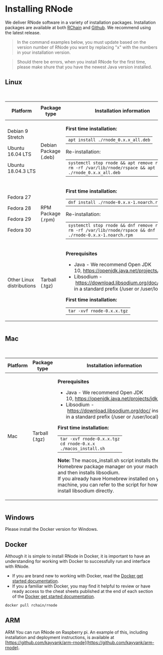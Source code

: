 # Installing RNode

We deliver RNode software in a variety of installation packages. Installation packages are available at both [RChain](https://developer.rchain.coop) and [Github](https://github.com/rchain/rchain/releases). We recommend using the latest release.

> 
>
> In the command examples below, you must update based on the version number of RNode you want by replacing "x" with the numbers in your installation version.

> 
>
> Should there be errors, when you install RNode for the first time, please make shure that you have the newest Java version installed.

## Linux

<br/>
<div style='overflow-x:auto'>
  <table >
      <colgroup>
          <col>
              <col>
                  <col>
      </colgroup>
      <thead>
          <tr role="row" class="tablesorter-headerRow">
              <th class="confluenceTh tablesorter-header sortableHeader tablesorter-headerUnSorted" data-column="0" tabindex="0" scope="col" role="columnheader" aria-disabled="false" unselectable="on" aria-sort="none" aria-label="Platform: No sort applied, activate to apply an ascending sort" style="user-select: none;">
                  <div class="tablesorter-header-inner">Platform</div>
              </th>
              <th class="confluenceTh tablesorter-header sortableHeader tablesorter-headerUnSorted" data-column="1" tabindex="0" scope="col" role="columnheader" aria-disabled="false" unselectable="on" aria-sort="none" aria-label="Package type: No sort applied, activate to apply an ascending sort" style="user-select: none;">
                  <div class="tablesorter-header-inner">Package type</div>
              </th>
              <th class="confluenceTh tablesorter-header sortableHeader tablesorter-headerUnSorted" data-column="2" tabindex="0" scope="col" role="columnheader" aria-disabled="false" unselectable="on" aria-sort="none" aria-label="Installation information: No sort applied, activate to apply an ascending sort" style="user-select: none;">
                  <div class="tablesorter-header-inner">
                      <p>Installation information</p>
                  </div>
              </th>
          </tr>
      </thead>
      <tbody aria-live="polite" aria-relevant="all">
          <tr role="row">
              <td class="confluenceTd">
                  <p>Debian 9 Stretch</p>
                  <p>Ubuntu 16.04 LTS</p>
                  <p>Ubuntu 18.04.3 LTS</p>
              </td>
              <td class="confluenceTd">Debian Package (.deb)</td>
              <td class="confluenceTd">
                  <div class="content-wrapper">
                      <p class="auto-cursor-target"><strong>First time installation:</strong></p>
                      <div class="code panel pdl conf-macro output-block" style="border-width: 1px;" data-hasbody="true" data-macro-name="code" data-macro-id="466939d5-efde-4033-bacb-42599dd2c8a3">
                          <div class="codeContent panelContent pdl">
                              <div>
                                  <div id="highlighter_782465" class="syntaxhighlighter sh-confluence nogutter  scala">
                                      <div class="toolbar"></div>
                                      <table  cellpadding="0" cellspacing="0">
                                          <tbody>
                                              <tr>
                                                  <td class="code">
                                                      <div class="container" title="Hint: double-click to select code">
                                                          <div class="line number1 index0 alt2"><code class="scala plain">apt install ./rnode</code><code class="scala keyword">_</code><code class="scala value">0</code><code class="scala plain">.x.x</code><code class="scala keyword">_</code><code class="scala plain">all.deb</code></div>
                                                      </div>
                                                  </td>
                                              </tr>
                                          </tbody>
                                      </table>
                                  </div>
                              </div>
                          </div>
                      </div>
                      <p>Re-installation:</p>
                      <div class="code panel pdl conf-macro output-block" style="border-width: 1px;" data-hasbody="true" data-macro-name="code" data-macro-id="4f4f0f4b-7a8e-4af0-b15c-c16c799fc7a3">
                          <div class="codeContent panelContent pdl">
                              <div>
                                  <div id="highlighter_645009" class="syntaxhighlighter sh-confluence nogutter  scala">
                                      <div class="toolbar"></div>
                                      <table cellpadding="0" cellspacing="0">
                                          <tbody>
                                              <tr>
                                                  <td class="code">
                                                      <div class="container" title="Hint: double-click to select code">
                                                          <div class="line number1 index0 alt2"><code class="scala plain">systemctl stop rnode &amp;&amp; apt remove rnode &amp;&amp; rm -rf /</code><code class="scala keyword">var</code><code class="scala plain">/lib/rnode/rspace &amp;&amp; apt install ./rnode</code><code class="scala keyword">_</code><code class="scala value">0</code><code class="scala plain">.x.x</code><code class="scala keyword">_</code><code class="scala plain">all.deb</code></div>
                                                      </div>
                                                  </td>
                                              </tr>
                                          </tbody>
                                      </table>
                                  </div>
                              </div>
                          </div>
                      </div>
                  </div>
              </td>
          </tr>
          <tr role="row">
              <td class="confluenceTd">
                  <p>Fedora 27</p>
                  <p>Fedora 28</p>
                  <p>Fedora 29</p>
                  <p>Fedora 30</p>
              </td>
              <td class="confluenceTd">RPM Package (.rpm)</td>
              <td class="confluenceTd">
                  <p><strong>First time installation:</strong>
                  </p>
                  <div class="code panel pdl conf-macro output-block" style="border-width: 1px;" data-hasbody="true" data-macro-name="code" data-macro-id="22e126a2-e60a-4d1f-a4a1-ac054f4022a6">
                      <div class="codeContent panelContent pdl">
                          <div>
                              <div id="highlighter_867072" class="syntaxhighlighter sh-confluence nogutter  scala">
                                  <div class="toolbar"></div>
                                  <table  cellpadding="0" cellspacing="0">
                                      <tbody>
                                          <tr>
                                              <td class="code">
                                                  <div class="container" title="Hint: double-click to select code">
                                                      <div class="line number1 index0 alt2"><code class="scala plain">dnf install ./rnode-</code><code class="scala value">0</code><code class="scala plain">.x.x-</code><code class="scala value">1</code><code class="scala plain">.noarch.rpm</code></div>
                                                  </div>
                                              </td>
                                          </tr>
                                      </tbody>
                                  </table>
                              </div>
                          </div>
                      </div>
                  </div>
                  <p>
                  </p>
                  <p>Re-installation:</p>
                  <div class="code panel pdl conf-macro output-block" style="border-width: 1px;" data-hasbody="true" data-macro-name="code" data-macro-id="6e1d756b-79af-4c41-aa88-98c351cdc8d9">
                      <div class="codeContent panelContent pdl">
                          <div>
                              <div id="highlighter_846853" class="syntaxhighlighter sh-confluence nogutter  scala">
                                  <div class="toolbar"></div>
                                  <table  cellpadding="0" cellspacing="0">
                                      <tbody>
                                          <tr>
                                              <td class="code">
                                                  <div class="container" title="Hint: double-click to select code">
                                                      <div class="line number1 index0 alt2"><code class="scala plain">systemctl stop rnode &amp;&amp; dnf remove rnode &amp;&amp; rm -rf /</code><code class="scala keyword">var</code><code class="scala plain">/lib/rnode/rspace &amp;&amp; dnf install ./rnode-</code><code class="scala value">0</code><code class="scala plain">.x.x-</code><code class="scala value">1</code><code class="scala plain">.noarch.rpm</code></div>
                                                  </div>
                                              </td>
                                          </tr>
                                      </tbody>
                                  </table>
                              </div>
                          </div>
                      </div>
                  </div></td>
          </tr>
          <tr role="row">
              <td colspan="1" class="confluenceTd">Other Linux distributions</td>
              <td colspan="1" class="confluenceTd">Tarball (.tgz)</td>
              <td colspan="1" class="confluenceTd">
                  <div class="content-wrapper">
                      <p><strong>Prerequisites&nbsp;</strong></p>
                      <ul>
                          <li>Java - We recommend Open JDK 10,&nbsp;<a href="https://openjdk.java.net/projects/jdk/10/" class="external-link" rel="nofollow">https://openjdk.java.net/projects/jdk/10/</a></li>
                          <li>Libsodium -&nbsp;<a href="https://download.libsodium.org/doc/" class="external-link" rel="nofollow">https://download.libsodium.org/doc/</a>&nbsp;installed in a standard prefix (/user or /user/local)</li>
                      </ul>
                      <p>
                      </p>
                      <p><strong>First time installation:</strong></p>
                      <div class="code panel pdl conf-macro output-block" style="border-width: 1px;" data-hasbody="true" data-macro-name="code" data-macro-id="b47bb8da-61b8-4f4e-ab15-6d6f5d2c3f9c">
                          <div class="codeContent panelContent pdl">
                              <div>
                                  <div id="highlighter_922717" class="syntaxhighlighter sh-confluence nogutter  scala">
                                      <div class="toolbar"></div>
                                      <table cellpadding="0" cellspacing="0">
                                          <tbody>
                                              <tr>
                                                  <td class="code">
                                                      <div class="container" title="Hint: double-click to select code">
                                                          <div class="line number1 index0 alt2"><code class="scala plain">tar -xvf rnode-</code><code class="scala value">0</code><code class="scala plain">.x.x.tgz</code></div>
                                                      </div>
                                                  </td>
                                              </tr>
                                          </tbody>
                                      </table>
                                  </div>
                              </div>
                          </div>
                      </div>
                  </div>
              </td>
          </tr>
      </tbody>
  </table>
</div>

## Mac

<br/>
<div style='overflow-x:auto'>
  <table resolved="" role="grid">
      <colgroup>
          <col>
              <col>
                  <col>
      </colgroup>
      <thead>
          <tr role="row" class="tablesorter-headerRow">
              <th class="confluenceTh tablesorter-header sortableHeader tablesorter-headerUnSorted" data-column="0" tabindex="0" scope="col" role="columnheader" aria-disabled="false" unselectable="on" aria-sort="none" aria-label="Platform: No sort applied, activate to apply an ascending sort" style="user-select: none;">
                  <div class="tablesorter-header-inner">Platform</div>
              </th>
              <th class="confluenceTh tablesorter-header sortableHeader tablesorter-headerUnSorted" data-column="1" tabindex="0" scope="col" role="columnheader" aria-disabled="false" unselectable="on" aria-sort="none" aria-label="Package type: No sort applied, activate to apply an ascending sort" style="user-select: none;">
                  <div class="tablesorter-header-inner">Package type</div>
              </th>
              <th class="confluenceTh tablesorter-header sortableHeader tablesorter-headerUnSorted" data-column="2" tabindex="0" scope="col" role="columnheader" aria-disabled="false" unselectable="on" aria-sort="none" aria-label="Installation information: No sort applied, activate to apply an ascending sort" style="user-select: none;">
                  <div class="tablesorter-header-inner">Installation information</div>
              </th>
          </tr>
      </thead>
      <tbody aria-live="polite" aria-relevant="all">
          <tr role="row">
              <td class="confluenceTd">Mac</td>
              <td class="confluenceTd">Tarball (.tgz)</td>
              <td class="confluenceTd">
                  <div class="content-wrapper">
                      <p><strong>Prerequisites</strong></p>
                      <ul>
                          <li>Java - We recommend Open JDK 10,&nbsp;<a href="https://openjdk.java.net/projects/jdk/10/" class="external-link" rel="nofollow">https://openjdk.java.net/projects/jdk/10/</a></li>
                          <li>Libsodium -&nbsp;<a href="https://download.libsodium.org/doc/" class="external-link" rel="nofollow">https://download.libsodium.org/doc/</a>&nbsp;installed in a standard prefix (/user or /user/local)</li>
                      </ul>
                      <p class="auto-cursor-target"><strong>First time installation:</strong></p>
                      <div class="code panel pdl conf-macro output-block" style="border-width: 1px;" data-hasbody="true" data-macro-name="code" data-macro-id="3f1198a3-cfb4-4891-8936-770ead296049">
                          <div class="codeContent panelContent pdl">
                              <div>
                                  <div id="highlighter_841322" class="syntaxhighlighter sh-confluence nogutter  scala">
                                      <div class="toolbar"></div>
                                      <table cellpadding="0" cellspacing="0">
                                          <tbody>
                                              <tr>
                                                  <td class="code">
                                                      <div class="container" title="Hint: double-click to select code">
                                                          <div class="line number1 index0 alt2"><code class="scala plain">tar -xvf rnode-</code><code class="scala value">0</code><code class="scala plain">.x.x.tgz</code></div>
                                                          <div class="line number2 index1 alt1"><code class="scala plain">cd rnode-</code><code class="scala value">0</code><code class="scala plain">.x.x</code></div>
                                                          <div class="line number3 index2 alt2"><code class="scala plain">./macos</code><code class="scala keyword">_</code><code class="scala plain">install.sh</code></div>
                                                      </div>
                                                  </td>
                                              </tr>
                                          </tbody>
                                      </table>
                                  </div>
                              </div>
                          </div>
                      </div>
                      <p class="auto-cursor-target"><strong>Note:&nbsp;</strong>The macos_install.sh&nbsp;script installs the Homebrew package manager on your machine and then installs libsodium.
                          <br>If you already have Homebrew installed on your machine, you can refer to the script for how to install libsodium directly.</p>
                  </div>
              </td>
          </tr>
      </tbody>
  </table>
  </div>

## Windows

Please install the Docker version for Windows.

## Docker

Although it is simple to install RNode in Docker, it is important to have an understanding for working with Docker to successfully run and interface with RNode.

- If you are brand new to working with Docker, read the [Docker get started documentation](https://docs.docker.com/get-started/).
- If you a familiar with Docker, you may find it helpful to review or have ready access to the cheat sheets published at the end of each section of the [Docker get started documentation](https://docs.docker.com/get-started/).

```bash
docker pull rchain/rnode
```

## ARM

ARM
You can run RNode on Raspberry pi. An example of this, including installation and deployment instructions, is available at [https://github.com/kayvank/arm-rnode](https://github.com/kayvank/arm-rnode).
